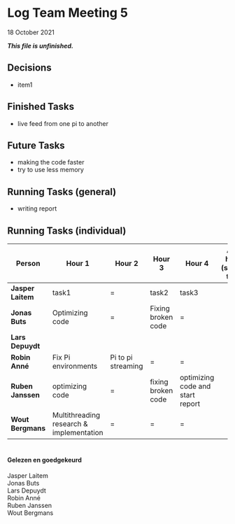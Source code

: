 # Log Team Meeting 5
18 October 2021

**_This file is unfinished._**
## Decisions
* item1

## Finished Tasks
* live feed from one pi to another


## Future Tasks
* making the code faster
* try to use less memory
  
## Running Tasks (general)
* writing report

## Running Tasks (individual)
Person | Hour 1 | Hour 2 | Hour 3 | Hour 4 | After hours (specify time)
------ | ------ | ------ | ------ | ------ | -------------
**Jasper Laitem** | task1 | = | task2 | task3
**Jonas Buts**    |  Optimizing code  |  =   |   Fixing broken code   | =
**Lars Depuydt**  |    |     |      |
**Robin Anné**    | Fix Pi environments | Pi to pi streaming | = | =
**Ruben Janssen** |  optimizing code  |  =   |   fixing broken code   | optimizing code and start report
**Wout Bergmans** | Multithreading research & implementation | = | = | =

#
#### Gelezen en goedgekeurd
Jasper Laitem <br/>
Jonas Buts <br/>
Lars Depuydt <br/>
Robin Anné <br/>
Ruben Janssen <br/>
Wout Bergmans
